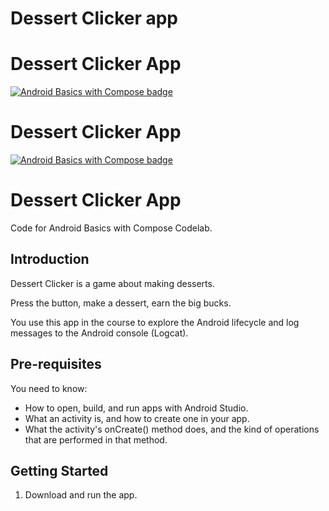 Dessert Clicker app
====================

Dessert Clicker App
========================

[![Android Basics with Compose badge](https://developer.android.com/courses/android-basics-compose/course-badge.svg)](https://developer.android.com/courses/android-basics-compose/course)

Dessert Clicker App
========================

[![Android Basics with Compose badge](https://developer.android.com/courses/android-basics-compose/course-badge.svg)](https://developer.android.com/courses/android-basics-compose/course)

Dessert Clicker App
=====================

Code for Android Basics with Compose Codelab.

Introduction
------------

Dessert Clicker is a game about making desserts.

Press the button, make a dessert, earn the big bucks.

You use this app in the course to explore the Android lifecycle and log messages to
the Android console (Logcat).

Pre-requisites
--------------

You need to know:
- How to open, build, and run apps with Android Studio.
- What an activity is, and how to create one in your app.
- What the activity's onCreate() method does, and the kind of operations
  that are performed in that method.


Getting Started
---------------

1. Download and run the app.
